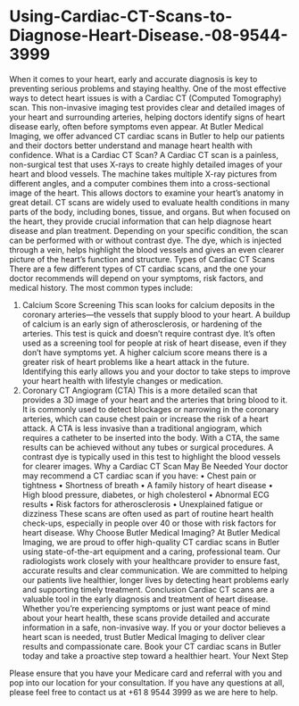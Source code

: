 # Using-Cardiac-CT-Scans-to-Diagnose-Heart-Disease.-08-9544-3999
When it comes to your heart, early and accurate diagnosis is key to preventing serious problems and staying healthy. One of the most effective ways to detect heart issues is with a Cardiac CT (Computed Tomography) scan. This non-invasive imaging test provides clear and detailed images of your heart and surrounding arteries, helping doctors identify signs of heart disease early, often before symptoms even appear.
At Butler Medical Imaging, we offer advanced CT cardiac scans in Butler to help our patients and their doctors better understand and manage heart health with confidence.
What is a Cardiac CT Scan?
A Cardiac CT scan is a painless, non-surgical test that uses X-rays to create highly detailed images of your heart and blood vessels. The machine takes multiple X-ray pictures from different angles, and a computer combines them into a cross-sectional image of the heart. This allows doctors to examine your heart’s anatomy in great detail.
CT scans are widely used to evaluate health conditions in many parts of the body, including bones, tissue, and organs. But when focused on the heart, they provide crucial information that can help diagnose heart disease and plan treatment.
Depending on your specific condition, the scan can be performed with or without contrast dye. The dye, which is injected through a vein, helps highlight the blood vessels and gives an even clearer picture of the heart’s function and structure.
Types of Cardiac CT Scans
There are a few different types of CT cardiac scans, and the one your doctor recommends will depend on your symptoms, risk factors, and medical history. The most common types include:
1. Calcium Score Screening
This scan looks for calcium deposits in the coronary arteries—the vessels that supply blood to your heart. A buildup of calcium is an early sign of atherosclerosis, or hardening of the arteries. This test is quick and doesn’t require contrast dye. It’s often used as a screening tool for people at risk of heart disease, even if they don’t have symptoms yet.
A higher calcium score means there is a greater risk of heart problems like a heart attack in the future. Identifying this early allows you and your doctor to take steps to improve your heart health with lifestyle changes or medication.
2. Coronary CT Angiogram (CTA)
This is a more detailed scan that provides a 3D image of your heart and the arteries that bring blood to it. It is commonly used to detect blockages or narrowing in the coronary arteries, which can cause chest pain or increase the risk of a heart attack.
A CTA is less invasive than a traditional angiogram, which requires a catheter to be inserted into the body. With a CTA, the same results can be achieved without any tubes or surgical procedures. A contrast dye is typically used in this test to highlight the blood vessels for clearer images.
Why a Cardiac CT Scan May Be Needed
Your doctor may recommend a CT cardiac scan if you have:
•	Chest pain or tightness
•	Shortness of breath
•	A family history of heart disease
•	High blood pressure, diabetes, or high cholesterol
•	Abnormal ECG results
•	Risk factors for atherosclerosis
•	Unexplained fatigue or dizziness
These scans are often used as part of routine heart health check-ups, especially in people over 40 or those with risk factors for heart disease.
Why Choose Butler Medical Imaging?
At Butler Medical Imaging, we are proud to offer high-quality CT cardiac scans in Butler using state-of-the-art equipment and a caring, professional team. Our radiologists work closely with your healthcare provider to ensure fast, accurate results and clear communication.
We are committed to helping our patients live healthier, longer lives by detecting heart problems early and supporting timely treatment.
Conclusion
Cardiac CT scans are a valuable tool in the early diagnosis and treatment of heart disease. Whether you’re experiencing symptoms or just want peace of mind about your heart health, these scans provide detailed and accurate information in a safe, non-invasive way.
If you or your doctor believes a heart scan is needed, trust Butler Medical Imaging to deliver clear results and compassionate care. Book your CT cardiac scans in Butler today and take a proactive step toward a healthier heart.
Your Next Step

Please ensure that you have your Medicare card and referral with you and pop into our location for your consultation. If you have any questions at all, please feel free to contact us at +61 8 9544 3999 as we are here to help.

